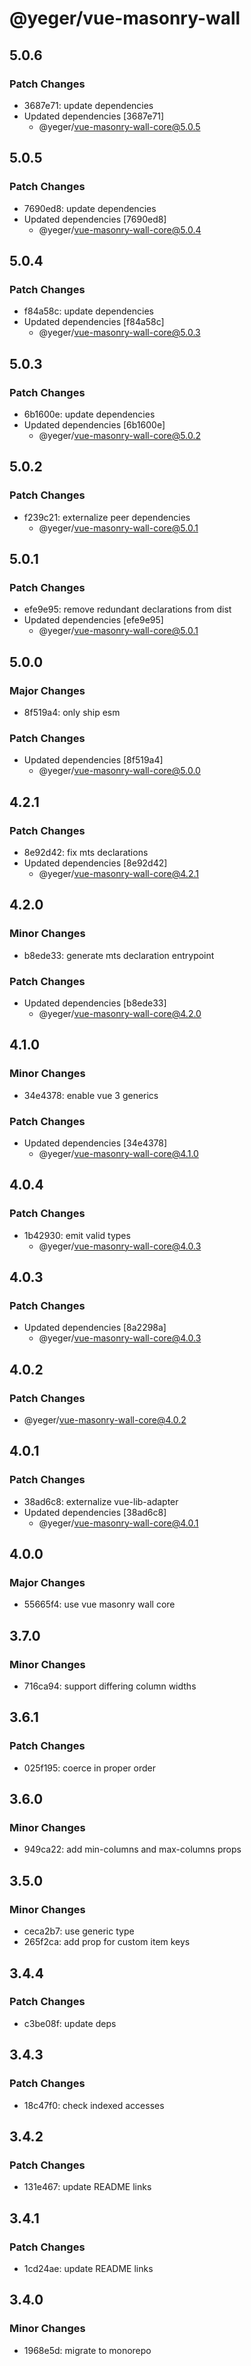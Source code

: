 # @yeger/vue-masonry-wall

## 5.0.6

### Patch Changes

- 3687e71: update dependencies
- Updated dependencies [3687e71]
  - @yeger/vue-masonry-wall-core@5.0.5

## 5.0.5

### Patch Changes

- 7690ed8: update dependencies
- Updated dependencies [7690ed8]
  - @yeger/vue-masonry-wall-core@5.0.4

## 5.0.4

### Patch Changes

- f84a58c: update dependencies
- Updated dependencies [f84a58c]
  - @yeger/vue-masonry-wall-core@5.0.3

## 5.0.3

### Patch Changes

- 6b1600e: update dependencies
- Updated dependencies [6b1600e]
  - @yeger/vue-masonry-wall-core@5.0.2

## 5.0.2

### Patch Changes

- f239c21: externalize peer dependencies
  - @yeger/vue-masonry-wall-core@5.0.1

## 5.0.1

### Patch Changes

- efe9e95: remove redundant declarations from dist
- Updated dependencies [efe9e95]
  - @yeger/vue-masonry-wall-core@5.0.1

## 5.0.0

### Major Changes

- 8f519a4: only ship esm

### Patch Changes

- Updated dependencies [8f519a4]
  - @yeger/vue-masonry-wall-core@5.0.0

## 4.2.1

### Patch Changes

- 8e92d42: fix mts declarations
- Updated dependencies [8e92d42]
  - @yeger/vue-masonry-wall-core@4.2.1

## 4.2.0

### Minor Changes

- b8ede33: generate mts declaration entrypoint

### Patch Changes

- Updated dependencies [b8ede33]
  - @yeger/vue-masonry-wall-core@4.2.0

## 4.1.0

### Minor Changes

- 34e4378: enable vue 3 generics

### Patch Changes

- Updated dependencies [34e4378]
  - @yeger/vue-masonry-wall-core@4.1.0

## 4.0.4

### Patch Changes

- 1b42930: emit valid types
  - @yeger/vue-masonry-wall-core@4.0.3

## 4.0.3

### Patch Changes

- Updated dependencies [8a2298a]
  - @yeger/vue-masonry-wall-core@4.0.3

## 4.0.2

### Patch Changes

- @yeger/vue-masonry-wall-core@4.0.2

## 4.0.1

### Patch Changes

- 38ad6c8: externalize vue-lib-adapter
- Updated dependencies [38ad6c8]
  - @yeger/vue-masonry-wall-core@4.0.1

## 4.0.0

### Major Changes

- 55665f4: use vue masonry wall core

## 3.7.0

### Minor Changes

- 716ca94: support differing column widths

## 3.6.1

### Patch Changes

- 025f195: coerce in proper order

## 3.6.0

### Minor Changes

- 949ca22: add min-columns and max-columns props

## 3.5.0

### Minor Changes

- ceca2b7: use generic type
- 265f2ca: add prop for custom item keys

## 3.4.4

### Patch Changes

- c3be08f: update deps

## 3.4.3

### Patch Changes

- 18c47f0: check indexed accesses

## 3.4.2

### Patch Changes

- 131e467: update README links

## 3.4.1

### Patch Changes

- 1cd24ae: update README links

## 3.4.0

### Minor Changes

- 1968e5d: migrate to monorepo
